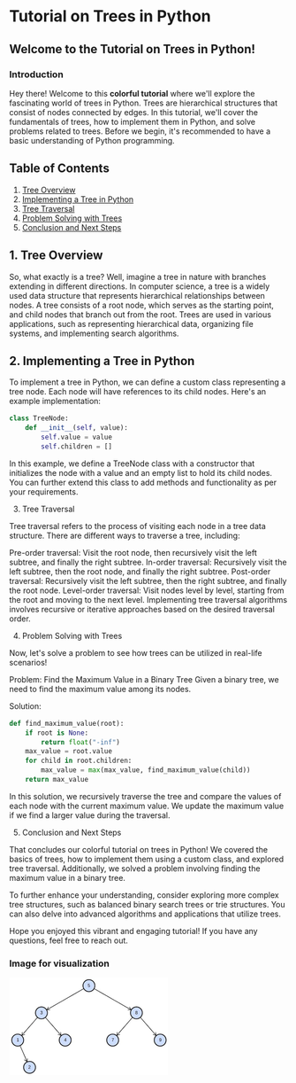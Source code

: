 # Tutorial on Trees in Python

## Welcome to the Tutorial on Trees in Python!

### Introduction

Hey there! Welcome to this **colorful tutorial** where we'll explore the fascinating world of trees in Python. Trees are hierarchical structures that consist of nodes connected by edges. In this tutorial, we'll cover the fundamentals of trees, how to implement them in Python, and solve problems related to trees. Before we begin, it's recommended to have a basic understanding of Python programming.

## Table of Contents

1. [Tree Overview](#tree-overview)
2. [Implementing a Tree in Python](#implementing-a-tree-in-python)
3. [Tree Traversal](#tree-traversal)
4. [Problem Solving with Trees](#problem-solving-with-trees)
5. [Conclusion and Next Steps](#conclusion-and-next-steps)

## 1. Tree Overview

So, what exactly is a tree? Well, imagine a tree in nature with branches extending in different directions. In computer science, a tree is a widely used data structure that represents hierarchical relationships between nodes. A tree consists of a root node, which serves as the starting point, and child nodes that branch out from the root. Trees are used in various applications, such as representing hierarchical data, organizing file systems, and implementing search algorithms.

## 2. Implementing a Tree in Python

To implement a tree in Python, we can define a custom class representing a tree node. Each node will have references to its child nodes. Here's an example implementation:

```python
class TreeNode:
    def __init__(self, value):
        self.value = value
        self.children = []
```

In this example, we define a TreeNode class with a constructor that initializes the node with a value and an empty list to hold its child nodes. You can further extend this class to add methods and functionality as per your requirements.

3. Tree Traversal

Tree traversal refers to the process of visiting each node in a tree data structure. There are different ways to traverse a tree, including:

Pre-order traversal: Visit the root node, then recursively visit the left subtree, and finally the right subtree.
In-order traversal: Recursively visit the left subtree, then the root node, and finally the right subtree.
Post-order traversal: Recursively visit the left subtree, then the right subtree, and finally the root node.
Level-order traversal: Visit nodes level by level, starting from the root and moving to the next level.
Implementing tree traversal algorithms involves recursive or iterative approaches based on the desired traversal order.

4. Problem Solving with Trees

Now, let's solve a problem to see how trees can be utilized in real-life scenarios!

Problem: Find the Maximum Value in a Binary Tree
Given a binary tree, we need to find the maximum value among its nodes.

Solution:
```python
def find_maximum_value(root):
    if root is None:
        return float("-inf")
    max_value = root.value
    for child in root.children:
        max_value = max(max_value, find_maximum_value(child))
    return max_value
```
In this solution, we recursively traverse the tree and compare the values of each node with the current maximum value. We update the maximum value if we find a larger value during the traversal.

5. Conclusion and Next Steps

That concludes our colorful tutorial on trees in Python! We covered the basics of trees, how to implement them using a custom class, and explored tree traversal. Additionally, we solved a problem involving finding the maximum value in a binary tree.

To further enhance your understanding, consider exploring more complex tree structures, such as balanced binary search trees or trie structures. You can also delve into advanced algorithms and applications that utilize trees.

Hope you enjoyed this vibrant and engaging tutorial! If you have any questions, feel free to reach out.


### Image for visualization
![Example Image](trees.png)
